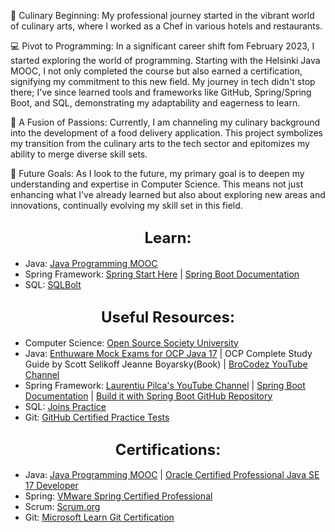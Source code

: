 🍳 Culinary Beginning:
My professional journey started in the vibrant world of culinary arts, where I worked as a Chef in various hotels and restaurants. 

💻 Pivot to Programming:
In a significant career shift fom February 2023, I started exploring the world of programming. Starting with the Helsinki Java MOOC, I not only completed the course but also earned a certification, signifying my commitment to this new field. My journey in tech didn't stop there; I've since learned tools and frameworks like GitHub, Spring/Spring Boot, and SQL, demonstrating my adaptability and eagerness to learn.

🔗 A Fusion of Passions:
Currently, I am channeling my culinary background into the development of a food delivery application. This project symbolizes my transition from the culinary arts to the tech sector and epitomizes my ability to merge diverse skill sets.

🌟 Future Goals:
As I look to the future, my primary goal is to deepen my understanding and expertise in Computer Science. This means not just enhancing what I've already learned but also about exploring new areas and innovations, continually evolving my skill set in this field.





## <div style="text-align:center; font-size:24px;">Learn:</div>

- Java: [Java Programming MOOC](https://java-programming.mooc.fi/)
- Spring Framework: [Spring Start Here](https://www.manning.com/books/spring-start-here) | [Spring Boot Documentation](https://docs.spring.io/spring-boot/docs/current/reference/htmlsingle/#documentation)
- SQL: [SQLBolt](https://sqlbolt.com/)

## <div style="text-align:center; font-size:24px;">Useful Resources:</div>

- Computer Science: [Open Source Society University](https://github.com/ossu/computer-science#open-source-society-university)
- Java: [Enthuware Mock Exams for OCP Java 17](https://enthuware.com/java-certification-mock-exams/oracle-certified-professional/ocp-java-17-exam-1z0-829) | OCP Complete Study Guide by Scott Selikoff Jeanne Boyarsky(Book) | [BroCodez YouTube Channel](https://www.youtube.com/@BroCodez)
- Spring Framework: [Laurentiu Pilca's YouTube Channel](https://www.youtube.com/c/laurentiuspilca) | [Spring Boot Documentation](https://spring.io/projects/spring-boot) | [Build it with Spring Boot GitHub Repository](https://github.com/the-code-journal/build-it-with-spring-boot/tree/main/01-mvc-jpa-thymeleaf)
- SQL: [Joins Practice](https://joins.spathon.com/)
- Git: [GitHub Certified Practice Tests](https://ghcertified.com/practice_tests/)

## <div style="text-align:center; font-size:24px;">Certifications:</div>

- Java: [Java Programming MOOC](https://java-programming.mooc.fi/) | [Oracle Certified Professional Java SE 17 Developer](https://education.oracle.com/oracle-certified-professional-java-se-17-developer/trackp_OCPJSE17)
- Spring: [VMware Spring Certified Professional](https://www.vmware.com/learning/certification/spring-certified-pro.html)
- Scrum: [Scrum.org](https://www.scrum.org/)
- Git: [Microsoft Learn Git Certification](https://learn.microsoft.com/en-us/collections/o1njfe825p602p)
